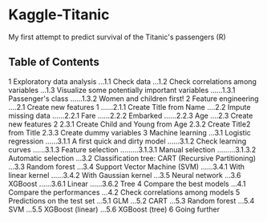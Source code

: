 # Kaggle-Titanic
My first attempt to predict survival of the Titanic's passengers (R)


## Table of Contents
1 Exploratory data analysis 
...1.1 Check data 
...1.2 Check correlations among variables 
...1.3 Visualize some potentially important variables 
......1.3.1 Passenger's class 
......1.3.2 Women and children first! 
2 Feature engineering 
....2.1 Create new features 1 
......2.1.1 Create Title from Name 
....2.2 Impute missing data 
......2.2.1 Fare 
......2.2.2 Embarked 
......2.2.3 Age 
....2.3 Create new features 2 
2.3.1 Create Child and Young from Age 
2.3.2 Create Title2 from Title 
2.3.3 Create dummy variables 
3 Machine learning 
...3.1 Logistic regression 
......3.1.1 A first quick and dirty model 
......3.1.2 Check learning curves 
......3.1.3 Feature selection 
.........3.1.3.1 Manual selection 
.........3.1.3.2 Automatic selection 
...3.2 Classification tree: CART (Recursive Partitioning) 
...3.3 Random forest 
...3.4 Support Vector Machine (SVM) 
......3.4.1 With linear kernel 
......3.4.2 With Gaussian kernel 
...3.5 Neural network 
...3.6 XGBoost 
......3.6.1 Linear 
......3.6.2 Tree 
4 Compare the best models 
...4.1 Compare the performances 
...4.2 Check correlations among models 
5 Predictions on the test set 
...5.1 GLM 
...5.2 CART 
...5.3 Random forest 
...5.4 SVM 
...5.5 XGBoost (linear) 
...5.6 XGBoost (tree) 
6 Going further 
